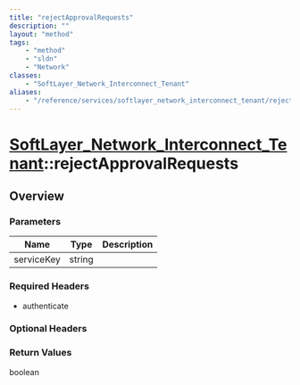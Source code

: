```yaml
---
title: "rejectApprovalRequests"
description: ""
layout: "method"
tags:
    - "method"
    - "sldn"
    - "Network"
classes:
    - "SoftLayer_Network_Interconnect_Tenant"
aliases:
    - "/reference/services/softlayer_network_interconnect_tenant/rejectApprovalRequests"
---
```

# [SoftLayer_Network_Interconnect_Tenant](/reference/services/SoftLayer_Network_Interconnect_Tenant)::rejectApprovalRequests




## Overview 


### Parameters 
|Name | Type | Description |
| --- | --- | --- |
|serviceKey| string| |


### Required Headers
* authenticate

### Optional Headers

### Return Values
boolean

